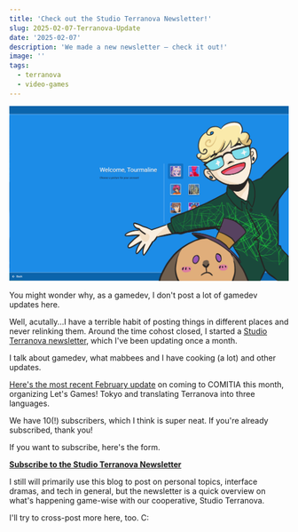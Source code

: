 ```yaml
---
title: 'Check out the Studio Terranova Newsletter!'
slug: 2025-02-07-Terranova-Update
date: '2025-02-07'
description: 'We made a new newsletter — check it out!'
image: ''
tags:
  - terranova
  - video-games
---
```


![An illustration of a human and a rabbit in front of a Windows-XP-style background.](Terranova.png)

You might wonder why, as a gamedev, I don't post a lot of gamedev updates here.

Well, acutally...I have a terrible habit of posting things in different places and never relinking them. Around the time cohost closed, I started a [Studio Terranova newsletter](buttondown.com/studioterranova/), which I've been updating once a month. 

I talk about gamedev, what mabbees and I have cooking (a lot) and other updates.

[Here's the most recent February update](https://buttondown.com/studioterranova/archive/our-work-on-terranova/) on coming to COMITIA this month, organizing Let's Games! Tokyo and translating Terranova into three languages.

We have 10(!) subscribers, which I think is super neat. If you're already subscribed, thank you!

If you want to subscribe, here's the form.

[**Subscribe to the Studio Terranova Newsletter**](https://buttondown.com/studioterranova#subscribe-form)

I still will primarily use this blog to post on personal topics, interface dramas, and tech in general, but the newsletter is a quick overview on what's happening game-wise with our cooperative, Studio Terranova.

I'll try to cross-post more here, too. C:
